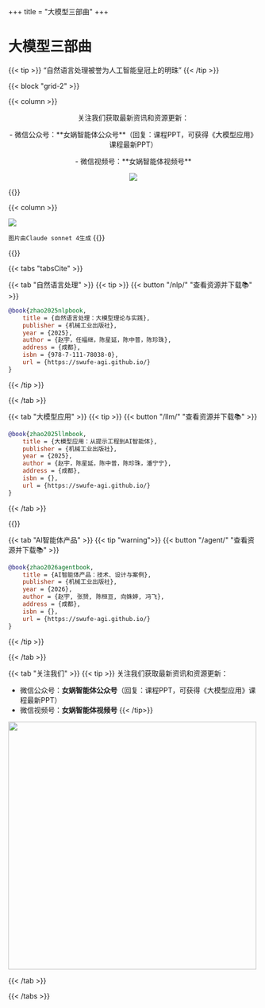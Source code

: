 +++
title = "大模型三部曲"
+++

# 大模型三部曲

{{< tip >}}
“自然语言处理被誉为人工智能皇冠上的明珠”
{{< /tip >}}

{{< block "grid-2" >}}


{{< column >}}

<div style="text-align: center;">
    <p>关注我们获取最新资讯和资源更新：</p>
    <p>- 微信公众号：**女娲智能体公众号**（回复：课程PPT，可获得《大模型应用》课程最新PPT）</p>
    <p>- 微信视频号：**女娲智能体视频号**</p>
    <img src="/images/nvwa2.png" />
</div>



<!-- {{< tip >}}
“我的语言的界限意味着我的世界的界限。”——路德维希·维特根斯坦(Ludwig Wittgenstein), 1922
{{< /tip >}}

{{< tip >}}
“人工智能是我们人类正在从事的最为深刻的研究方向之一，甚至要比火与电还更加深刻。”——桑德尔·皮猜(Sundar Pichai), 2020
{{< /tip >}} -->

{{</column>}}

{{< column >}}

<img src="/images/banner.svg" />

`图片由Claude sonnet 4生成`
{{</column>}}

{{</block>}} 

{{< tabs "tabsCite" >}}

{{< tab "自然语言处理" >}}
{{< tip >}}
{{< button "/nlp/" "查看资源并下载📚" >}}
```bibtex
@book{zhao2025nlpbook,
    title = {自然语言处理：大模型理论与实践},
    publisher = {机械工业出版社},
    year = {2025},
    author = {赵宇，任福继，陈星延，陈中普，陈珍珠},
    address = {成都},
    isbn = {978-7-111-78038-0},
    url = {https://swufe-agi.github.io/}
}
```

{{< /tip >}}

{{< /tab >}}

{{< tab "大模型应用" >}}
{{< tip >}}
{{< button "/llm/" "查看资源并下载📚" >}}
```bibtex
@book{zhao2025llmbook,
    title = {大模型应用：从提示工程到AI智能体},
    publisher = {机械工业出版社},
    year = {2025},
    author = {赵宇，陈星延，陈中普，陈珍珠，潘宁宁},
    address = {成都},
    isbn = {},
    url = {https://swufe-agi.github.io/}
}
```

{{< /tab >}}

{{</tip>}}

{{< tab "AI智能体产品" >}}
{{< tip "warning">}}
{{< button "/agent/" "查看资源并下载📚" >}}
```bibtex
@book{zhao2026agentbook,
    title = {AI智能体产品：技术、设计与案例},
    publisher = {机械工业出版社},
    year = {2026},
    author = {赵宇, 张赟, 陈桓亘, 向姝婷, 冯飞},
    address = {成都},
    isbn = {},
    url = {https://swufe-agi.github.io/}
}
```
{{< /tip >}}

{{< /tab >}}

{{< tab "关注我们" >}}
{{< tip >}}
关注我们获取最新资讯和资源更新：
- 微信公众号：**女娲智能体公众号**（回复：课程PPT，可获得《大模型应用》课程最新PPT）
- 微信视频号：**女娲智能体视频号**
{{< /tip>}}


<img src="/images/nvwa2.png" width="500" />

{{< /tab >}}

{{< /tabs >}}
